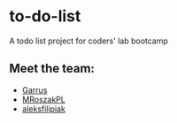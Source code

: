 # to-do-list
A todo list project for coders' lab bootcamp

## Meet the team:
* [Garrus](https://github.com/GarrusNapp)
* [MRoszakPL](https://github.com/MRoszakPL)
* [aleksfilipiak](https://github.com/aleksfilipiak)
